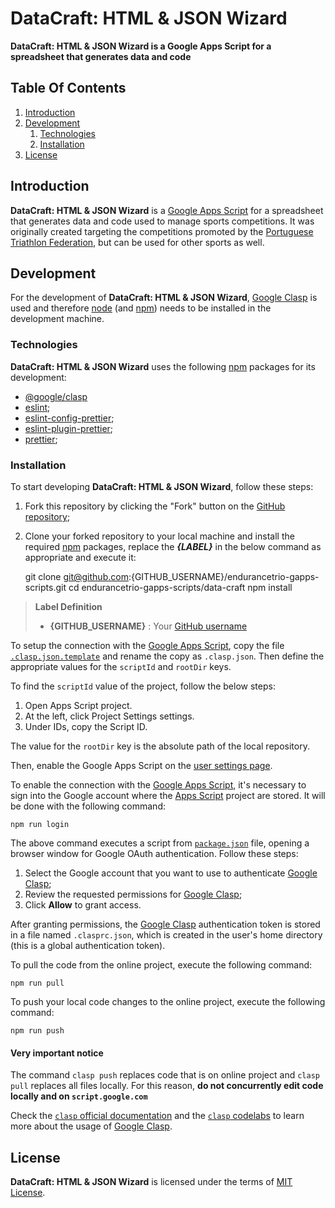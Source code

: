 # DataCraft: HTML & JSON Wizard

**DataCraft: HTML & JSON Wizard is a Google Apps Script for a spreadsheet that generates data and code**

## Table Of Contents

1. [Introduction](#introduction)
2. [Development](#development)
    1. [Technologies](#technologies)
    2. [Installation](#installation)
3. [License](#license)

## Introduction

**DataCraft: HTML & JSON Wizard** is a [Google Apps Script](https://www.google.com/script/) for a spreadsheet that generates data and code used to manage sports competitions. It was originally created targeting the competitions promoted by the [Portuguese Triathlon Federation](https://www.federacao-triatlo.pt/), but can be used for other sports as well.

## Development

For the development of **DataCraft: HTML & JSON Wizard**, [Google Clasp](https://github.com/google/clasp) is used and therefore [node](https://nodejs.org/) (and [npm](https://www.npmjs.com/)) needs to be installed in the development machine.

### Technologies

**DataCraft: HTML & JSON Wizard** uses the following [npm](https://www.npmjs.com/) packages for its development:

+ [@google/clasp](https://www.npmjs.com/package/@google/clasp)
+ [eslint](https://www.npmjs.com/package/eslint);
+ [eslint-config-prettier](https://www.npmjs.com/package/eslint-config-prettier);
+ [eslint-plugin-prettier](https://www.npmjs.com/package/eslint-plugin-prettier);
+ [prettier](https://www.npmjs.com/package/prettier);

### Installation

To start developing **DataCraft: HTML & JSON Wizard**, follow these steps:

1. Fork this repository by clicking the "Fork" button on the [GitHub repository](https://github.com/endurancetrio/endurancetrio-gapps-scripts);
2. Clone your forked repository to your local machine and install the required [npm](https://www.npmjs.com/) packages, replace the ***{LABEL}*** in the below command as appropriate and execute it:

    git clone <git@github.com>:{GITHUB_USERNAME}/endurancetrio-gapps-scripts.git
    cd endurancetrio-gapps-scripts/data-craft
    npm install

> **Label Definition**
>
> + **{GITHUB_USERNAME}** : Your [GitHub username](https://docs.github.com/en/account-and-profile/setting-up-and-managing-your-personal-account-on-github/managing-email-preferences/remembering-your-github-username-or-email)

To setup the connection with the [Google Apps Script](https://www.google.com/script/), copy the file [`.clasp.json.template`](./.clasp.json.template) and rename the copy as `.clasp.json`. Then define the appropriate values for the `scriptId` and `rootDir` keys.

To find the `scriptId` value of the project, follow the below steps:

1. Open Apps Script project.
2. At the left, click Project Settings settings.
3. Under IDs, copy the Script ID.

The value for the `rootDir` key is the absolute path of the local repository.

Then, enable the Google Apps Script on the [user settings page](https://script.google.com/home/usersettings).

To enable the connection with the [Google Apps Script](https://www.google.com/script/), it's necessary to sign into the Google account where the [Apps Script](https://www.google.com/script/) project are stored. It will be done with the following command:

    npm run login

The above command executes a script from [`package.json`](./package.json) file, opening a browser window for Google OAuth authentication. Follow these steps:

1. Select the Google account that you want to use to authenticate [Google Clasp](https://github.com/google/clasp);
2. Review the requested permissions for [Google Clasp](https://github.com/google/clasp);
3. Click **Allow** to grant access.

After granting permissions, the [Google Clasp](https://github.com/google/clasp) authentication token is stored in a file named `.clasprc.json`, which is created in the user's home directory (this is a global authentication token).

To pull the code from the online project, execute the following command:

    npm run pull

To push your local code changes to the online project, execute the following command:

    npm run push

#### Very important notice

The command `clasp push` replaces code that is on online project and `clasp pull` replaces all files locally. For this reason, **do not concurrently edit code locally and on `script.google.com`**

Check the [`clasp` official documentation](https://developers.google.com/apps-script/guides/clasp) and the [`clasp` codelabs](https://codelabs.developers.google.com/codelabs/) to learn more about the usage of [Google Clasp](https://github.com/google/clasp).

## License

**DataCraft: HTML & JSON Wizard** is licensed under the terms of [MIT License](./LICENSE).
